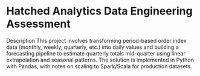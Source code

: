 # Hatched Analytics Data Engineering Assessment
Description
This project involves transforming period-based order index data (monthly, weekly, quarterly, etc.) into daily values and building a forecasting pipeline to estimate quarterly totals mid-quarter using linear extrapolation and seasonal patterns. The solution is implemented in Python with Pandas, with notes on scaling to Spark/Scala for production datasets.
